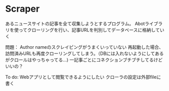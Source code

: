 # Scraper

あるニュースサイトの記事を全て収集しようとするプログラム。
Abotライブラリを使ってクローリングを行い、記事URLを判別してデータベースに格納していく


問題：
Author nameのスクレイピングがうまくいっていない
再起動した場合、訪問済みURLも再度クローリングしてしまう。（DBには入れないようにしてあるがクロールはやっちゃってる...)
一記事ごとにコネクションブチブチしてるけどいいの？


To do:
Webアプリとして閲覧できるようにしたい
クローラの設定は外部fileに書く

